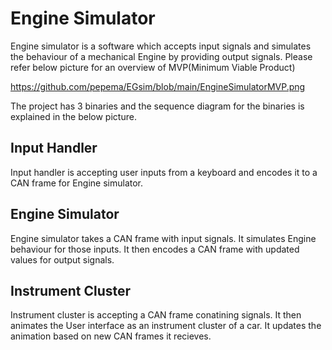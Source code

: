 # Engine Simulator
Engine simulator is a software which accepts input signals and simulates the behaviour of a mechanical Engine by providing output signals. Please refer below picture for an overview of MVP(Minimum Viable Product)

https://github.com/pepema/EGsim/blob/main/EngineSimulatorMVP.png

The project has 3 binaries and the sequence diagram for the binaries is explained in the below picture.

## Input Handler

Input handler is accepting user inputs from a keyboard and encodes it to a CAN frame for Engine simulator.

## Engine Simulator

Engine simulator takes a CAN frame with input signals. It simulates Engine behaviour for those inputs. It then encodes a CAN frame with updated values for output signals.

## Instrument Cluster

Instrument cluster is accepting a CAN frame conatining signals. It then animates the User interface as an instrument cluster of a car. It updates the animation based on new CAN frames it recieves.
